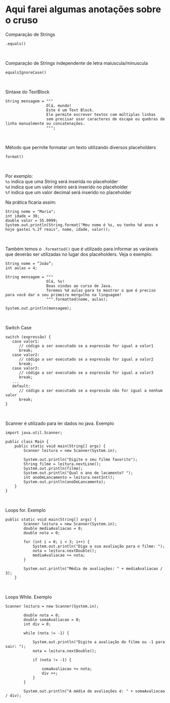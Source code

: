 <h1>Aqui farei algumas anotações sobre o cruso</h1>

Comparação de Strings
```
.equals()
```
<br>

Comparação de Strings independente de letra maiuscula/minuscula
```
equalsIgnoreCase()
```
<br>

Sintaxe do TextBlock
```
String mensagem = """
                  Olá, mundo!
                  Este é um Text Block.
                  Ele permite escrever textos com múltiplas linhas
                  sem precisar usar caracteres de escape ou quebras de linha manualmente ou concatenações.
                  """;
```
<br>

Método que permite formatar um texto utilizando diversos placeholders
```
format()
```
<br>

Por exemplo: <br>
```%s``` indica que uma String será inserida no placeholder <br>
```%d``` indica que um valor inteiro será inserido no placeholder <br>
```%f``` indica que um valor decimal será inserido no placeholder <br>

Na prática ficaria assim:
```
String nome = "Maria";
int idade = 30;
double valor = 55.9999;
System.out.println(String.format("Meu nome é %s, eu tenho %d anos e hoje gastei %.2f reais", nome, idade, valor));
```
<br>

Também temos o ```.formatted()``` que é utilizado para informar as variáveis que deverão ser utilizadas no lugar dos placeholders. Veja o exemplo:
```
String nome = “João”;
int aulas = 4;

String mensagem = """
                  Olá, %s!
                  Boas vindas ao curso de Java.
                  Teremos %d aulas para te mostrar o que é preciso para você dar o seu primeiro mergulho na linguagem!
                  """.formatted(nome, aulas);

System.out.println(mensagem);
```
<br>

Switch Case
```
switch (expressão) {
   case valor1:
      // código a ser executado se a expressão for igual a valor1
      break;
   case valor2:
      // código a ser executado se a expressão for igual a valor2
      break;
   case valor3:
      // código a ser executado se a expressão for igual a valor3
      break;
   ...
   default:
      // código a ser executado se a expressão não for igual a nenhum valor
      break;
}
```
<br>

Scanner é utilizado para ler dados no java. Exemplo
```
import java.util.Scanner;

public class Main {
    public static void main(String[] args) {
        Scanner leitura = new Scanner(System.in);

        System.out.println("Digite o seu filme favorito");
        String filme = leitura.nextLine();
        System.out.println(filme);
        System.out.println("Qual o ano de lacamento? ");
        int anoDeLancamento = leitura.nextInt();
        System.out.println(anoDeLancamento);
    }
}
```
<br>

Loops for. Exemplo
```
public static void main(String[] args) {
        Scanner leitura = new Scanner(System.in);
        double mediaAvaliacao = 0;
        double nota = 0;

        for (int i = 0; i < 3; i++) {
            System.out.println("Diga a sua avaliação para o filme: ");
            nota = leitura.nextDouble();
            mediaAvaliacao += nota;
        }

        System.out.println("Média de avaliações: " + mediaAvaliacao / 3);
    }
```
<br>

Loops While. Exemplo
```
Scanner leitura = new Scanner(System.in);

        double nota = 0;
        double somaAvaliacao = 0;
        int div = 0;

        while (nota != -1) {

            System.out.println("Digite a avaliação do filme ou -1 para sair: ");
            nota = leitura.nextDouble();

            if (nota != -1) {

                somaAvaliacao += nota;
                div ++;
            }
        }

        System.out.println("A média de avaliações é: " + somaAvaliacao / div);
```
